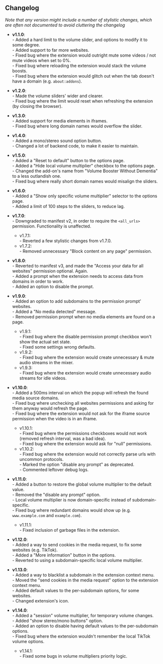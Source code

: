 ## Changelog
_Note that any version might include a number of stylistic changes, which are often not documented to avoid cluttering the changelog_

- **v1.1.0**:
<br>- Added a hard limit to the volume slider, and options to modify it to some degree.
<br>- Added support to far more websites.
<br>- Fixed bug where the extension would outright mute some videos / not mute videos when set to 0%.
<br>- Fixed bug where reloading the extension would stack the volume boosts.
<br>- Fixed bug where the extension would glitch out when the tab doesn't have a domain (e.g. `about:addons`).

- **v1.2.0**:
<br>- Made the volume sliders' wider and clearer.
<br>- Fixed bug where the limit would reset when refreshing the extension (by closing the browser).

- **v1.3.0**:
<br>- Added support for media elements in iframes.
<br>- Fixed bug where long domain names would overflow the slider.

- **v1.4.0**:
<br>- Added a mono/stereo sound option button.
<br>- Changed a lot of backend code, to make it easier to maintain.

- **v1.5.0**:
<br>- Added a "Reset to default" button to the options page.
<br>- Added a "Hide local volume multiplier" checkbox to the options page.
<br>- Changed the add-on's name from "Volume Booster Without Dementia" to a less outlandish one.
<br>- Fixed bug where really short domain names would misalign the sliders.

- **v1.6.0**:
<br>- Added a "Show only specific volume multiplier" selector to the options page.
<br>- Added a limit of 100 steps to the sliders, to reduce lag.

- **v1.7.0**:
<br>- Downgraded to manifest v2, in order to require the `<all_urls>` permission. Functionality is unaffected.
	- v1.7.1:
	<br>- Reverted a few stylistic changes from v1.7.0.
	- v1.7.2:
	<br>- Removed unnecessary "Block content on any page" permission.

- **v1.8.0**:
<br>- Reverted to manifest v3, and made the "Access your data for all websites" permission optional. Again.
<br>- Added a prompt when the extension needs to access data from domains in order to work.
<br>- Added an option to disable the prompt.

- **v1.9.0**:
<br>- Added an option to add subdomains to the permission prompt' websites.
<br>- Added a "No media detected" message.
<br>- Removed permission prompt when no media elements are found on a page.
	- v1.9.1:
	<br>- Fixed bug where the disable permission prompt checkbox won't show the actual set state.
	<br>- Fixed some settings wrong defaults.
	- v1.9.2:
	<br>- Fixed bug where the extension would create unnecessary & mute audio streams in the mixer.
	- v1.9.3:
	<br>- Fixed bug where the extension would create unnecessary audio streams for idle videos.

- **v1.10.0**:
<br>- Added a 500ms interval on which the popup will refresh the found media source domains.
<br>- Fixed bug where unchecking all websites permissions and asking for them anyway would refresh the page.
<br>- Fixed bug where the extension would not ask for the iframe source permission when the video is in an iframe.
	- v1.10.1:
	<br>- Fixed bug where the permissions checkboxes would not work (removed refresh interval, was a bad idea).
	<br>- Fixed bug where the extension would ask for "null" permissions.
	- v1.10.2:
	<br>- Fixed bug where the extension would not correctly parse urls with uncommon protocols.
	<br>- Marked the option "disable any prompt" as deprecated.
	<br>- Commented leftover debug logs.

- **v1.11.0**:
<br>- Added a button to restore the global volume multiplier to the default value.
<br>- Removed the "disable any prompt" option.
<br>- Local volume multiplier is now domain-specific instead of subdomain-specific.
<br>- Fixed bug where redundant domains would show up (e.g. `www.example.com` and `example.com`).
	- v1.11.1:
	<br>- Fixed inclusion of garbage files in the extension.

- **v1.12.0**:
<br>- Added a way to send cookies in the media request, to fix some websites (e.g. TikTok).
<br>- Added a "More information" button in the options.
<br>- Reverted to using a subdomain-specific local volume multiplier.

- **v1.13.0**:
<br>- Added a way to blacklist a subdomain in the extension context menu.
<br>- Moved the "send cookies in the media request" option to the extension context menu.
<br>- Added default values to the per-subdomain options, for some websites.
<br>- Changed extension's icon.

- **v1.14.0**:
<br>- Added a "session" volume multiplier, for temporary volume changes.
<br>- Added "show stereo/mono buttons" option.
<br>- Added an option to disable having default values to the per-subdomain options.
<br>- Fixed bug where the extension wouldn't remember the local TikTok volume options.
	- v1.14.1:
	<br>- Fixed some bugs in volume multipliers priority logic.
